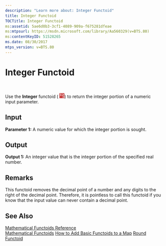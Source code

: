 ```yaml
---
description: "Learn more about: Integer Functoid"
title: Integer Functoid
TOCTitle: Integer Functoid
ms:assetid: 5ae6d0b3-3cf1-4089-909a-f675281dfeae
ms:mtpsurl: https://msdn.microsoft.com/library/Aa560329(v=BTS.80)
ms:contentKeyID: 51528265
ms.date: 08/30/2017
mtps_version: v=BTS.80
---
```


# Integer Functoid

 

Use the **Integer** functoid ( ![](images/Aa560329.93d37f07-a527-4d12-8872-d7856e652c34(BTS.80).jpeg)) to return the integer portion of a numeric input parameter.

## Input

**Parameter 1:** A numeric value for which the integer portion is sought.

## Output

**Output 1:** An integer value that is the integer portion of the specified real number.

## Remarks

This functoid removes the decimal point of a number and any digits to the right of the decimal point. Therefore, it is pointless to call this functoid if you know that the input value can never contain a decimal point.

## See Also

[Mathematical Functoids Reference](mathematical-functoids-reference.md)  
[Mathematical Functoids](https://msdn.microsoft.com/library/aa559213\(v=bts.80\))  
[How to Add Basic Functoids to a Map](https://msdn.microsoft.com/library/aa560635\(v=bts.80\))  
[Round Functoid](round-functoid.md)

